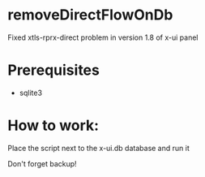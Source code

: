 # removeDirectFlowOnDb

Fixed xtls-rprx-direct problem in version 1.8 of x-ui panel

# Prerequisites
- sqlite3

# How to work:

Place the script next to the x-ui.db database and run it

Don't forget backup!
